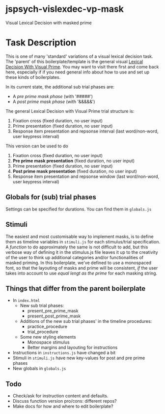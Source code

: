 # jspsych-vislexdec-vp-mask
Visual Lexical Decision with masked prime

# Task Description
This is one of many 'standard' variations of a visual lexical decision task. The 'parent' of this boilerplate/template is the general visual [Lexical Decision With Visual Prime](https://github.com/UiL-OTS-labs/jspsych-vislexdec-vp/). You may want to visit there first and come back here, especially if if you need general info about how to use and set up these kinds of boilerplates.

In its current state, the additional sub trial phases are:

- A _pre prime mask phase_ (with '#####')
- A _post prime mask phase_ (with '&&&&&')

The general Lexical Decision with Visual Prime trial structure is: 

1. Fixation cross (fixed duration, no user input)
2. Prime presentation (fixed duration, no user input)
3. Response item presentation and repsonse interval (last word/non-word, user keypress interval)

This version can be used to do

1. Fixation cross (fixed duration, no user input)
2. __Pre prime mask presentation__ (fixed duration, no user input)
3. Prime presentation (fixed duration, no user input)
4. __Post prime mask presentation__ (fixed duration, no user input)
5. Response item presentation and repsonse window (last word/non-word, user keypress interval)

## Globals for (sub) trial phases
Settings can be specified for durations. You can find them in ```globals.js``` 

## Stimuli
The easiest and most customisable way to implement masks, is to define them as timeline variables in ```stimuli.js``` for each stimulus/trial specification. A _function_ to do approximately the same is not difficult to add, but this verbose way of defining it in the stimulus.js file leaves it up to the creativity of the user to think up additional categories and/or functionalities of masked priming. In this boilerplate, we've defined to use a monospaced font, so
that the layouting of masks and prime will be consistent, _if_ the user takes into account to use _equal lengt as the prime_ for each masking string. 

## Things that differ from the parent boilerplate
- In ```index.html```
    - New sub trial phases:
		- present_pre_prime_mask
		- present_post_prime_mask	
	- Additions of the new sub trial phases' in the timeline procedures: 
		- practice_procedure
		- trial_procedure
	- Some new styling elements 
		- Monospace stimulus
		- Better margins and layouting for instructions
- Instructions in ```instructions.js``` have changed a bit
- Stimuli in ```stimuli.js``` have new key-values for post and pre prime phases
- New globals in ```globals.js```

## Todo
- Check/ask for instruction content and defaults.
- Discuss function version pro/cons: different repos?
- Make docs for how and where to edit boilerplate?



